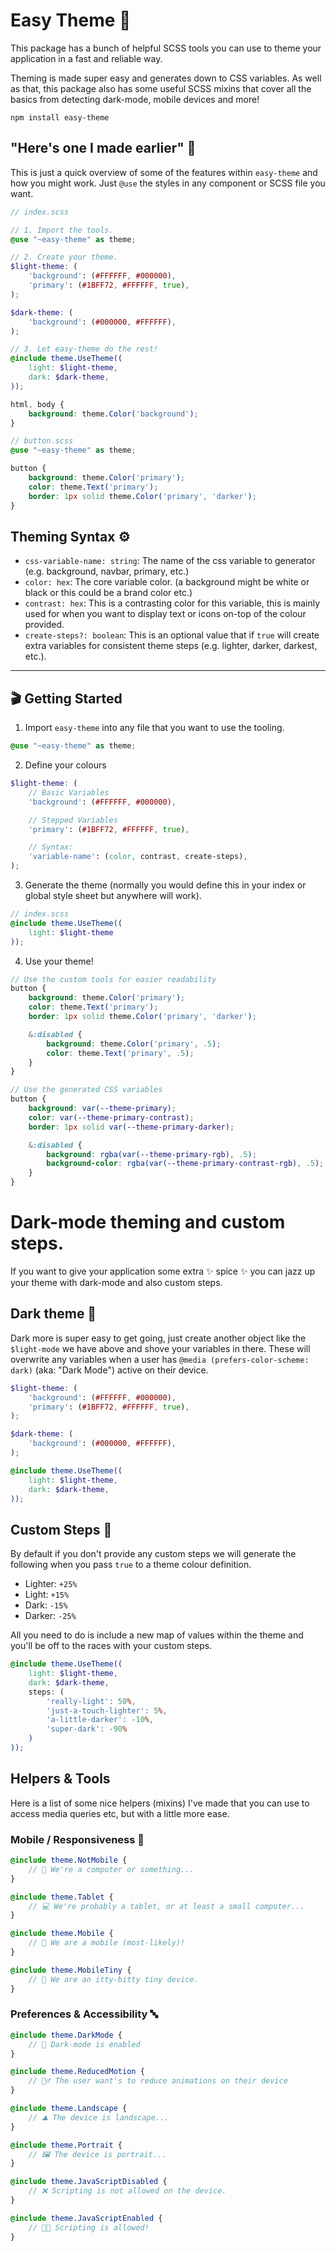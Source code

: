 # Easy Theme 🎨
This package has a bunch of helpful SCSS tools you can use to theme your application in a fast and reliable way.

Theming is made super easy and generates down to CSS variables. As well as that, this package also has some useful SCSS mixins that cover all the basics from detecting dark-mode, mobile devices and more!

```
npm install easy-theme
```

## "Here's one I made earlier" 🧱
This is just a quick overview of some of the features within `easy-theme` and how you might work. Just `@use` the styles in any component or SCSS file you want.
```scss
// index.scss

// 1. Import the tools.
@use "~easy-theme" as theme;

// 2. Create your theme.
$light-theme: (
    'background': (#FFFFFF, #000000),
    'primary': (#1BFF72, #FFFFFF, true),
);

$dark-theme: (
    'background': (#000000, #FFFFFF),
);

// 3. Let easy-theme do the rest!
@include theme.UseTheme((
    light: $light-theme,
    dark: $dark-theme,
));

html, body {
    background: theme.Color('background');
}
```

```scss
// button.scss
@use "~easy-theme" as theme;

button {
    background: theme.Color('primary');
    color: theme.Text('primary');
    border: 1px solid theme.Color('primary', 'darker');
}
```


## Theming Syntax ⚙️
- `css-variable-name: string`: The name of the css variable to generator (e.g. background, navbar, primary, etc.)
- `color: hex`: The core variable color. (a background might be white or black or this could be a brand color etc.)
- `contrast: hex`: This is a contrasting color for this variable, this is mainly used for when you want to display text or icons on-top of the colour provided.
- `create-steps?: boolean`: This is an optional value that if `true` will create extra variables for consistent theme steps (e.g. lighter, darker, darkest, etc.).

---

## 🎬 Getting Started
1. Import `easy-theme` into any file that you want to use the tooling.
```scss
@use "~easy-theme" as theme;
```
2. Define your colours
```scss
$light-theme: (
    // Basic Variables
    'background': (#FFFFFF, #000000),

    // Stepped Variables
    'primary': (#1BFF72, #FFFFFF, true),

    // Syntax:
    'variable-name': (color, contrast, create-steps),
);
```
3. Generate the theme (normally you would define this in your index or global style sheet but anywhere will work).
```scss
// index.scss
@include theme.UseTheme((
    light: $light-theme
));
```
4. Use your theme!

```scss
// Use the custom tools for easier readability
button {
    background: theme.Color('primary');
    color: theme.Text('primary');
    border: 1px solid theme.Color('primary', 'darker');

    &:disabled {
        background: theme.Color('primary', .5);
        color: theme.Text('primary', .5);
    }
}

// Use the generated CSS variables
button {
    background: var(--theme-primary);
    color: var(--theme-primary-contrast);
    border: 1px solid var(--theme-primary-darker);

    &:disabled {
        background: rgba(var(--theme-primary-rgb), .5);
        background-color: rgba(var(--theme-primary-contrast-rgb), .5);
    }
}
```

#  Dark-mode theming and custom steps.
If you want to give your application some extra ✨ spice ✨ you can jazz up your theme with dark-mode and also custom steps.

## Dark theme 🌙
Dark more is super easy to get going, just create another object like the `$light-mode` we have above and shove your variables in there. These will overwrite any variables when a user has `@media (prefers-color-scheme: dark)` (aka: "Dark Mode") active on their device.
```scss
$light-theme: (
    'background': (#FFFFFF, #000000),
    'primary': (#1BFF72, #FFFFFF, true),
);

$dark-theme: (
    'background': (#000000, #FFFFFF),
);

@include theme.UseTheme((
    light: $light-theme,
    dark: $dark-theme,
));
```

## Custom Steps 🦶
By default if you don't provide any custom steps we will generate the following when you pass `true` to a theme colour definition.
- Lighter: `+25%`
- Light: `+15%`
- Dark: `-15%`
- Darker: `-25%`

All you need to do is include a new map of values within the theme and you'll be off to the races with your custom steps.

```scss
@include theme.UseTheme((
    light: $light-theme,
    dark: $dark-theme,
    steps: (
        'really-light': 50%,
        'just-a-touch-lighter': 5%,
        'a-little-darker': -10%,
        'super-dark': -90%
    )
));
```

## Helpers & Tools
Here is a list of some nice helpers (mixins) I've made that you can use to access media queries etc, but with a little more ease. 

### Mobile / Responsiveness 📱
```scss
@include theme.NotMobile {
    // 📵 We're a computer or something...
}

@include theme.Tablet {
    // 💻 We're probably a tablet, or at least a small computer...
}

@include theme.Mobile {
    // 📱 We are a mobile (most-likely)!
}

@include theme.MobileTiny {
    // 🐜 We are an itty-bitty tiny device.
}
```

### Preferences & Accessibility 🔤
```scss
@include theme.DarkMode {
    // 🌙 Dark-mode is enabled
}

@include theme.ReducedMotion {
    // 🏃‍♂️ The user want's to reduce animations on their device
}

@include theme.Landscape {
    // ⛰ The device is landscape...
}

@include theme.Portrait {
    // 🖼 The device is portrait...
}

@include theme.JavaScriptDisabled {
    // ❌ Scripting is not allowed on the device.
}

@include theme.JavaScriptEnabled {
    // 👩‍💻 Scripting is allowed!
}
```
